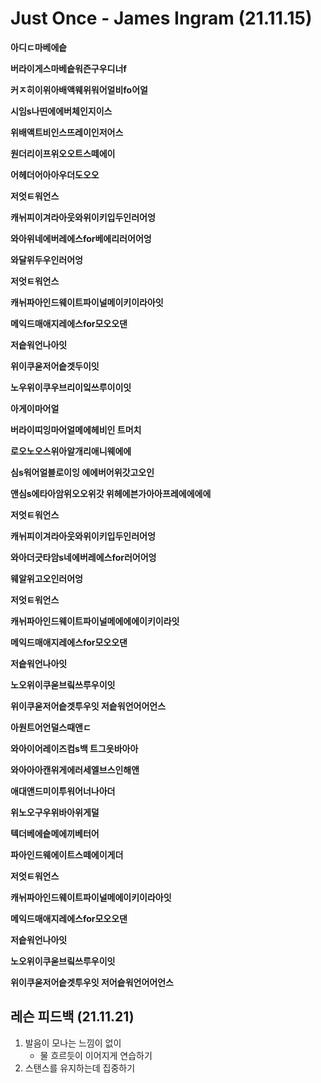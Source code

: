 # Just Once - James Ingram (21.11.15)

**아디ㄷ마베에슽**

**버라이게스마베슽워즌구우디너f**

**커ㅈ히이위아배액웨위워어얼비fo어얼**

**시임s나띤에에버체인지이스**

**위배액트비인스뜨레이인저어스**

**원더리이프위오오트스떼에이**

**어헤더어아아우더도오오**

**저엇ㅌ워언스**

**캐뉘피이겨라아웃와위이키입두인러어엉**

**와아위네에버레에스for베에리러어어엉**

**와달위두우인러어엉**

**저엇ㅌ워언스**

**캐뉘파아인드웨이트파이널메이키이라아잇**

**메익드매애지레에스for모오오댄**

**저슽워언나아잇**

**위이쿠욷저어슽겟두이잇**

**노우위이쿠우브리이잌쓰루이이잇**



**아게이마어얼**

**버라이띠잉마어얼메에헤비인 트머치**

**로오노오스위아알개리애니웨에에**

**심s워어얼블로이잉 에에버어위갓고오인**

**앤심s에타아암위오오위갓 위헤에븐가아아프레에에에에**

**저엇ㅌ워언스**

**캐뉘피이겨라아웃와위이키입두인러어엉**

**와아더긋타암s네에버레에스for러어어엉**

**웨알위고오인러어엉**

**저엇ㅌ워언스**

**캐뉘파아인드웨이트파이널메에에에이키이라잇**

**메익드매애지레에스for모오오댄**

**저슽워언나아잇**

**노오위이쿠욷브맄쓰루우이잇**

**위이쿠욷저어슽겟투우잇 저슽워언어어언스**



**아원트어언덜스때앤ㄷ**

**와아이어레이즈컴s백 트그읏바아아**

**와아아아캔위게에러세엘브스인해앤**

**애대앤드미이투워어너나아더**

**위노오구우위바아위게덜**

**텍더베에슽메에끼베터어**

**파아인드웨에이트스떼에이게더**



**저엇ㅌ워언스**

**캐뉘파아인드웨이트파이널메에이키이라아잇**

**메익드매애지레에스for모오오댄**

**저슽워언나아잇**

**노오위이쿠욷브맄쓰루우이잇**

**위이쿠욷저어슽겟투우잇 저어슽워언어어언스**



## 레슨 피드백 (21.11.21)

1. 발음이 모나는 느낌이 없이
   - 물 흐르듯이 이어지게 연습하기
2. 스탠스를 유지하는데 집중하기

